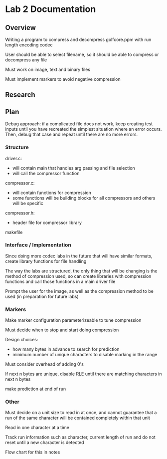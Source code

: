 # Lab 2 Documentation

## Overview

Writing a program to compress and decompress golfcore.ppm with run length encoding codec

User should be able to select filename, so it should be able to compress or decompress any file

Must work on image, text and binary files

Must implement markers to avoid negative compression

## Research

## Plan

Debug approach: if a complicated file does not work, keep creating test inputs until you have recreated the simplest situation where an error occurs. Then, debug that case and repeat until there are no more errors. 

### Structure

driver.c: 
- will contain main that handles arg passing and file selection
- will call the compressor function

compressor.c:
- will contain functions for compression
- some functions will be building blocks for all compressors and others will be specific

compressor.h:
- header file for compressor library

makefile

### Interface / Implementation

Since doing more codec labs in the future that will have similar formats, create library functions for file handling

The way the labs are structured, the only thing that will be changing is the method of compression used, so can create libraries with compression functions and call those functions in a main driver file

Prompt the user for the image, as well as the compression method to be used (in preparation for future labs)

### Markers

Make marker configuration parameterizeable to tune compression

Must decide when to stop and start doing compression

Design choices:
- how many bytes in advance to search for prediction
- minimum number of unique characters to disable marking in the range

Must consider overhead of adding 0's 

If next n bytes are unique, disable RLE until there are matching characters in next n bytes

make prediction at end of run



### Other

Must decide on a unit size to read in at once, and cannot guarantee that a run of the same character will be contained completely within that unit

Read in one character at a time

Track run information such as character, current length of run and do not reset until a new character is detected

Flow chart for this in notes

